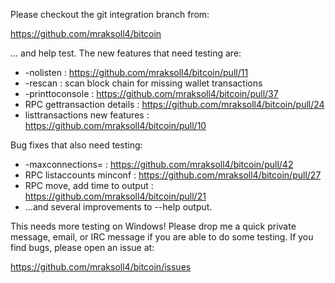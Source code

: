 Please checkout the git integration branch from:

https://github.com/mraksoll4/bitcoin

... and help test.  The new features that need testing are:

* -nolisten : https://github.com/mraksoll4/bitcoin/pull/11
* -rescan : scan block chain for missing wallet transactions
* -printtoconsole : https://github.com/mraksoll4/bitcoin/pull/37
* RPC gettransaction details : https://github.com/mraksoll4/bitcoin/pull/24
* listtransactions new features : https://github.com/mraksoll4/bitcoin/pull/10

Bug fixes that also need testing:

* -maxconnections= : https://github.com/mraksoll4/bitcoin/pull/42
* RPC listaccounts minconf : https://github.com/mraksoll4/bitcoin/pull/27
* RPC move, add time to output : https://github.com/mraksoll4/bitcoin/pull/21
* ...and several improvements to --help output.

This needs more testing on Windows!  Please drop me a quick private message, email, or IRC message if you are able to do some testing.  If you find bugs, please open an issue at:

https://github.com/mraksoll4/bitcoin/issues
